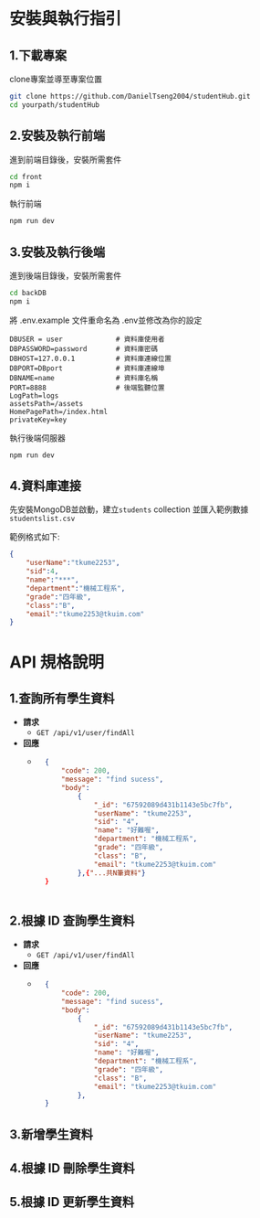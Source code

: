 # 安裝與執行指引

## 1.下載專案
clone專案並導至專案位置
```bash
git clone https://github.com/DanielTseng2004/studentHub.git
cd yourpath/studentHub
```
## 2.安裝及執行前端
進到前端目錄後，安裝所需套件
```bash
cd front
npm i
```

執行前端
```bash
npm run dev
```

## 3.安裝及執行後端
進到後端目錄後，安裝所需套件
```bash
cd backDB
npm i
```

將 .env.example 文件重命名為 .env並修改為你的設定

```env
DBUSER = user             # 資料庫使用者
DBPASSWORD=password       # 資料庫密碼
DBHOST=127.0.0.1          # 資料庫連線位置
DBPORT=DBport             # 資料庫連線埠
DBNAME=name               # 資料庫名稱
PORT=8888                 # 後端監聽位置
LogPath=logs              
assetsPath=/assets        
HomePagePath=/index.html  
privateKey=key            
```

執行後端伺服器
```bash
npm run dev
```

## 4.資料庫連接
先安裝MongoDB並啟動，建立`students` collection 並匯入範例數據`studentslist.csv`

範例格式如下:
```json
{
    "userName":"tkume2253",
    "sid":4,
    "name":"***",
    "department":"機械工程系",
    "grade":"四年級",
    "class":"B",
    "email":"tkume2253@tkuim.com"
}
```

# API 規格說明
## 1.查詢所有學生資料
+ **請求**
    + `GET /api/v1/user/findAll`
+ **回應**
    + ```json 
        {
            "code": 200,
            "message": "find sucess",
            "body":
                {
                    "_id": "67592089d431b1143e5bc7fb",
                    "userName": "tkume2253",
                    "sid": "4",
                    "name": "好難喔",
                    "department": "機械工程系",
                    "grade": "四年級",
                    "class": "B",
                    "email": "tkume2253@tkuim.com"
                },{"...共N筆資料"}
        }
        
        ```

## 2.根據 ID 查詢學生資料
+ **請求**
    + `GET /api/v1/user/findAll` 
+ **回應**
    + ```json 
        {
            "code": 200,
            "message": "find sucess",
            "body":
                {
                    "_id": "67592089d431b1143e5bc7fb",
                    "userName": "tkume2253",
                    "sid": "4",
                    "name": "好難喔",
                    "department": "機械工程系",
                    "grade": "四年級",
                    "class": "B",
                    "email": "tkume2253@tkuim.com"
                },
        }

        ```
## 3.新增學生資料
## 4.根據 ID 刪除學生資料
## 5.根據 ID 更新學生資料